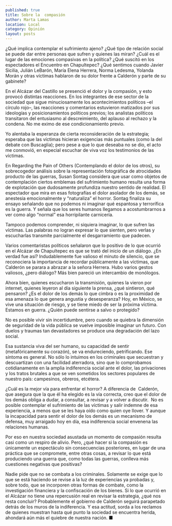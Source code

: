 ```yaml
---
published: true
title: Sobre la  compasión
author: Marta Lamas
location: Local
category: Opinión
layout: posts
---
```


¿Qué implica contemplar el sufrimiento ajeno? ¿Qué tipo de relación social se puede dar entre personas que sufren y quienes las miran? ¿Cuál es el lugar de las emociones compasivas en la política? ¿Qué suscitó en los espectadores el Encuentro en Chapultepec? ¿Qué sentimos cuando Javier Sicilia, Julián LeBarón, María Elena Herrera, Norma Ledesma, Yolanda Morán y otras víctimas hablaron de su dolor frente a Calderón y parte de su gabinete?

En el Alcázar del Castillo se presenció el dolor y la compasión, y esto provocó distintas reacciones. En los integrantes de ese sector de la sociedad que sigue minuciosamente los acontecimientos políticos –el círculo rojo–, las reacciones y comentarios estuvieron matizados por sus ideologías y posicionamientos políticos previos; los analistas políticos transitaron del entusiasmo al descreimiento, del aplauso al rechazo y la condena. No me eximo de ese condicionamiento previo. 

Yo alentaba la esperanza de cierta reconsideración de la estrategia; esperaba que las víctimas hicieran exigencias más puntuales (como la del debate con Buscaglia); pero pese a que lo que deseaba no se dio, el acto me conmovió, en especial escuchar de viva voz los testimonios de las víctimas.

En Regarding the Pain of Others (Contemplando el dolor de los otros), su sobrecogedor análisis sobre la representación fotográfica de atrocidades producto de las guerras, Susan Sontag considera que usar como objetos de contemplación ciertos emblemas del sufrimiento humano resulta una forma de explotación que dudosamente profundiza nuestro sentido de realidad. El espectador que mira en esas fotografías el dolor asolador de los demás, se anestesia emocionalmente y “naturaliza” el horror. Sontag finaliza su ensayo señalando que no podemos ni imaginar qué espantosa y terrorífica es la guerra. Y señala que los seres humanos llegamos a acostumbrarnos a ver como algo “normal” esa horripilante carnicería.

Tampoco podemos comprender, ni siquiera imaginar, lo que sufren las víctimas. Las palabras no logran expresar lo que sienten, pero verlas y escucharlas transmite parcialmente el desgarramiento que padecen.

Varios comentaristas políticos señalaron que lo positivo de lo que ocurrió en el Alcázar de Chapultepec es que se trató del inicio de un diálogo. ¿En verdad fue así? Indudablemente fue valioso el minuto de silencio, que se reconociera la importancia de recordar públicamente a las víctimas, que Calderón se parara a abrazar a la señora Herrera. Hubo varios gestos valiosos, ¿pero diálogo? Más bien pareció un intercambio de monólogos.

Ahora bien, quienes escucharon la transmisión, quienes la vieron por internet, quienes leyeron al día siguiente la prensa, ¿qué sintieron, qué pensaron? ¿Es el dolor de los demás lo que cimbra o es la proximidad de esa amenaza lo que genera angustia y desesperanza? Hoy, en México, se vive una situación de riesgo, y se tiene miedo de ser la próxima víctima. Estamos en guerra. ¿Quién puede sentirse a salvo o protegido?

No es posible vivir sin incertidumbre, pero cuando se quiebra la dimensión de seguridad de la vida pública se vuelve imposible imaginar un futuro. Con duelos y traumas tan devastadores se produce una degradación del lazo social. 

Esa sustancia viva del ser humano, su capacidad de sentir (metafóricamente su corazón), se va endureciendo, petrificando. Ese síntoma es general. No sólo lo intuimos en los criminales que secuestran y descuartizan con una facilidad aterradora, sino que lo comprobamos cotidianamente en la amplia indiferencia social ante el dolor, las privaciones y los tratos brutales a que se ven sometidos los sectores populares de nuestro país: campesinos, obreros, etcétera.

¿Cuál es la mejor vía para enfrentar el horror? A diferencia de  Calderón, que asegura que la que él ha elegido es la vía correcta, creo que el dolor de los demás obliga a dudar, a consultar, a revisar y a volver a discutir.  No es posible contemplar el sufrimiento de las víctimas y salir indemne de esa experiencia, a menos que se les haya oído como quien oye llover. Y aunque la incapacidad para sentir el dolor de los demás es un mecanismo de defensa, muy arraigado hoy en día, esa indiferencia social envenena las relaciones humanas. 

Por eso en nuestra sociedad asustada un momento de compasión resulta casi como un respiro de alivio. Pero, ¿qué hacer si la compasión es únicamente un espectáculo sin consecuencias posteriores, en lugar de una práctica que se compromete, entre otras cosas, a revisar lo que está produciendo una guerra que, como todas las guerras, conlleva más cuestiones negativas que positivas? 

Nadie pide que no se combata a los criminales. Solamente se exige que lo que se está haciendo se revise a la luz de experiencias ya probadas y, sobre todo, que se incorporen otras formas de combate, como la investigación financiera y la confiscación de los bienes. Si lo que ocurrió en el Alcázar no tiene una repercusión real en revisar la estrategia, ¿qué nos resta concluir? Probablemente el gobierno de Calderón seguirá parapetado detrás de los muros de la indiferencia. Y esa actitud, sorda a los reclamos de quienes muestran hasta qué punto la sociedad se encuentra herida, ahondará aún más el quiebre de nuestra nación. ■
